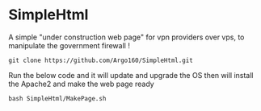 # SimpleHtml
A simple "under construction web page" for vpn providers over vps, to manipulate the government firewall !

```shell
git clone https://github.com/Argo160/SimpleHtml.git
```
Run the below code and it will update and upgrade the OS then will install the Apache2 and make the web page ready

```shell
bash SimpleHtml/MakePage.sh
```
